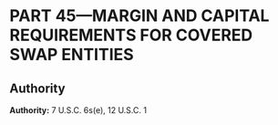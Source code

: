 # PART 45—MARGIN AND CAPITAL REQUIREMENTS FOR COVERED SWAP ENTITIES


## Authority

**Authority:** 7 U.S.C. 6s(e), 12 U.S.C. 1 

